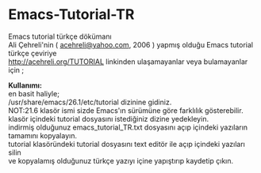 # Emacs-Tutorial-TR
Emacs tutorial türkçe dökümanı</br>
Ali Çehreli'nin ( <acehreli@yahoo.com>, 2006 ) yapmış olduğu Emacs tutorial türkçe çeviriye</br>
http://acehreli.org/TUTORIAL linkinden ulaşamayanlar veya bulamayanlar için ;</br>

**Kullanımı:**</br>
en basit haliyle;</br>
/usr/share/emacs/26.1/etc/tutorial dizinine gidiniz.</br>
NOT:21.6 klasör ismi sizde Emacs'ın sürümüne göre farklılık gösterebilir.</br>
klasör içindeki tutorial dosyasını istediğiniz dizine yedekleyin. </br>
indirmiş olduğunuz emacs_tutorial_TR.txt dosyasını açıp içindeki yazıların tamamını kopyalayın.</br>
tutorial klasöründeki tutorial dosyasını text editör ile açıp içindeki yazıları silin</br>
ve kopyalamış olduğunuz türkçe yazıyı içine yapıştırıp kaydetip çıkın.</br>

